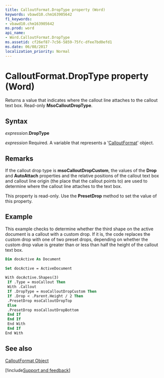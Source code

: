 ```yaml
---
title: CalloutFormat.DropType property (Word)
keywords: vbawd10.chm163905642
f1_keywords:
- vbawd10.chm163905642
ms.prod: word
api_name:
- Word.CalloutFormat.DropType
ms.assetid: cf26ef87-7c56-5859-75fc-dfee7bd0efd1
ms.date: 06/08/2017
localization_priority: Normal
---
```



# CalloutFormat.DropType property (Word)

Returns a value that indicates where the callout line attaches to the callout text box. Read-only  **MsoCalloutDropType**.


## Syntax

_expression_.**DropType**

_expression_ Required. A variable that represents a '[CalloutFormat](Word.CalloutFormat.md)' object.


## Remarks

If the callout drop type is  **msoCalloutDropCustom**, the values of the **Drop** and **AutoAttach** properties and the relative positions of the callout text box and callout line origin (the place that the callout points to) are used to determine where the callout line attaches to the text box.

This property is read-only. Use the  **PresetDrop** method to set the value of this property.


## Example

This example checks to determine whether the third shape on the active document is a callout with a custom drop. If it is, the code replaces the custom drop with one of two preset drops, depending on whether the custom drop value is greater than or less than half the height of the callout text box.


```vb
Dim docActive As Document 
 
Set docActive = ActiveDocument 
 
With docActive.Shapes(3) 
 If .Type = msoCallout Then 
 With .Callout 
 If .DropType = msoCalloutDropCustom Then 
 If .Drop < .Parent.Height / 2 Then 
 .PresetDrop msoCalloutDropTop 
 Else 
 .PresetDrop msoCalloutDropBottom 
 End If 
 End If 
 End With 
 End If 
End With
```


## See also


[CalloutFormat Object](Word.CalloutFormat.md)

[!include[Support and feedback](~/includes/feedback-boilerplate.md)]